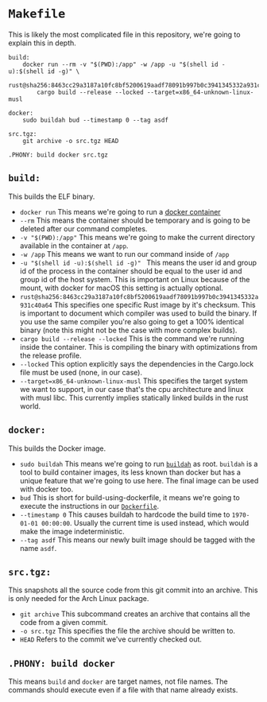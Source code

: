 # `Makefile`

This is likely the most complicated file in this repository, we're going to
explain this in depth.

```make
build:
	docker run --rm -v "$(PWD):/app" -w /app -u "$(shell id -u):$(shell id -g)" \
		rust@sha256:8463cc29a3187a10fc8bf5200619aadf78091b997b0c3941345332a931c40a64
		cargo build --release --locked --target=x86_64-unknown-linux-musl

docker:
	sudo buildah bud --timestamp 0 --tag asdf

src.tgz:
	git archive -o src.tgz HEAD

.PHONY: build docker src.tgz
```

## `build:`

This builds the ELF binary.

- `docker run` This means we're going to run a [docker
  container](https://www.docker.com/resources/what-container)
- `--rm` This means the container should be temporary and is going to be
  deleted after our command completes.
- `-v "$(PWD):/app"` This means we're going to make the current directory
  available in the container at `/app`.
- `-w /app` This means we want to run our command inside of `/app`
- `-u "$(shell id -u):$(shell id -g)" ` This means the user id and group id
  of the process in the container should be equal to the user id and group id
  of the host system. This is important on Linux because of the mount, with
  docker for macOS this setting is actually optional.
- `rust@sha256:8463cc29a3187a10fc8bf5200619aadf78091b997b0c3941345332a931c40a64`
  This specifies one specific Rust image by it's checksum. This is important to
  document which compiler was used to build the binary. If you use the same
  compiler you're also going to get a 100% identical binary (note this might
  not be the case with more complex builds).
- `cargo build --release --locked` This is the command we're running inside the
  container. This is compiling the binary with optimizations from the release
  profile.
- `--locked` This option explicitly says the dependencies in the Cargo.lock
  file must be used (none, in our case).
- `--target=x86_64-unknown-linux-musl` This specifies the target system we want
  to support, in our case that's the cpu architecture and linux with musl libc.
  This currently implies statically linked builds in the rust world.

## `docker:`

This builds the Docker image.

- `sudo buildah` This means we're going to run [`buildah`](https://buildah.io/)
  as root. `buildah` is a tool to build container images, its less known than
  docker but has a unique feature that we're going to use here. The final image
  can be used with docker too.
- `bud` This is short for build-using-dockerfile, it means we're going to
  execute the instructions in our [`Dockerfile`](dockerfile.md).
- `--timestamp 0` This causes buildah to hardcode the build time to `1970-01-01
  00:00:00`. Usually the current time is used instead, which would make the
  image indeterministic.
- `--tag asdf` This means our newly built image should be tagged with the name
  `asdf`.

## `src.tgz:`

This snapshots all the source code from this git commit into an archive. This
is only needed for the Arch Linux package.

- `git archive` This subcommand creates an archive that contains all the code
  from a given commit.
- `-o src.tgz` This specifies the file the archive should be written to.
- `HEAD` Refers to the commit we've currently checked out.

## `.PHONY: build docker`

This means `build` and `docker` are target names, not file names. The commands
should execute even if a file with that name already exists.
